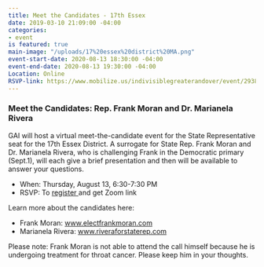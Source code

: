 ```yaml
---
title: Meet the Candidates - 17th Essex
date: 2019-03-10 21:09:00 -04:00
categories:
- event
is featured: true
main-image: "/uploads/17%20essex%20district%20MA.png"
event-start-date: 2020-08-13 18:30:00 -04:00
event-end-date: 2020-08-13 19:30:00 -04:00
Location: Online
RSVP-link: https://www.mobilize.us/indivisiblegreaterandover/event/293820/
---
```


### Meet the Candidates: Rep. Frank Moran and Dr. Marianela Rivera

GAI will host a virtual meet-the-candidate event for the State Representative seat for the 17th Essex District. A surrogate for State Rep. Frank Moran and Dr. Marianela Rivera, who is challenging Frank in the Democratic primary (Sept.1), will each give a brief presentation and then will be available to answer your questions.

* When: Thursday, August 13, 6:30-7:30 PM
* RSVP: To [register ](https://www.mobilize.us/indivisiblegreaterandover/event/293820/)and get Zoom link

Learn more about the candidates here:
* Frank Moran: www.electfrankmoran.com
* Marianela Rivera: www.riveraforstaterep.com

Please note: Frank Moran is not able to attend the call himself because he is undergoing treatment for throat cancer. Please keep him in your thoughts.